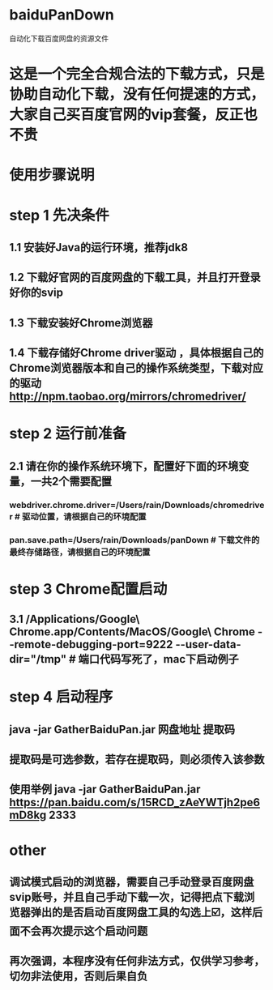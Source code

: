 # baiduPanDown
自动化下载百度网盘的资源文件

# 这是一个完全合规合法的下载方式，只是协助自动化下载，没有任何提速的方式，大家自己买百度官网的vip套餐，反正也不贵

# 使用步骤说明

# step 1 先决条件
## 1.1 安装好Java的运行环境，推荐jdk8
## 1.2 下载好官网的百度网盘的下载工具，并且打开登录好你的svip
## 1.3 下载安装好Chrome浏览器
## 1.4 下载存储好Chrome driver驱动 ，具体根据自己的Chrome浏览器版本和自己的操作系统类型，下载对应的驱动 http://npm.taobao.org/mirrors/chromedriver/

# step 2 运行前准备
## 2.1 请在你的操作系统环境下，配置好下面的环境变量，一共2个需要配置
###    webdriver.chrome.driver=/Users/rain/Downloads/chromedriver  # 驱动位置，请根据自己的环境配置
###    pan.save.path=/Users/rain/Downloads/panDown                 # 下载文件的最终存储路径，请根据自己的环境配置


# step 3 Chrome配置启动
## 3.1 /Applications/Google\ Chrome.app/Contents/MacOS/Google\ Chrome --remote-debugging-port=9222 --user-data-dir="/tmp"  # 端口代码写死了，mac下启动例子

# step 4 启动程序
## java -jar GatherBaiduPan.jar 网盘地址 提取码
## 提取码是可选参数，若存在提取码，则必须传入该参数
## 使用举例 java -jar GatherBaiduPan.jar https://pan.baidu.com/s/15RCD_zAeYWTjh2pe6mD8kg 2333


# other
## 调试模式启动的浏览器，需要自己手动登录百度网盘svip账号，并且自己手动下载一次，记得把点下载浏览器弹出的是否启动百度网盘工具的勾选上☑️，这样后面不会再次提示这个启动问题
## 再次强调，本程序没有任何非法方式，仅供学习参考，切勿非法使用，否则后果自负
